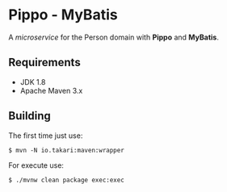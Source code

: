 # Pippo - MyBatis

A _microservice_ for the Person domain with **Pippo** and **MyBatis**.

## Requirements

- JDK 1.8
- Apache Maven 3.x

## Building

The first time just use:

`$ mvn -N io.takari:maven:wrapper`

For execute use:

`$ ./mvnw clean package exec:exec`

